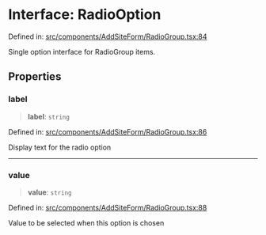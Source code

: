 # Interface: RadioOption

Defined in: [src/components/AddSiteForm/RadioGroup.tsx:84](https://github.com/Nick2bad4u/Uptime-Watcher/blob/main/src/components/AddSiteForm/RadioGroup.tsx#L84)

Single option interface for RadioGroup items.

## Properties

### label

> **label**: `string`

Defined in: [src/components/AddSiteForm/RadioGroup.tsx:86](https://github.com/Nick2bad4u/Uptime-Watcher/blob/main/src/components/AddSiteForm/RadioGroup.tsx#L86)

Display text for the radio option

***

### value

> **value**: `string`

Defined in: [src/components/AddSiteForm/RadioGroup.tsx:88](https://github.com/Nick2bad4u/Uptime-Watcher/blob/main/src/components/AddSiteForm/RadioGroup.tsx#L88)

Value to be selected when this option is chosen
